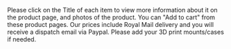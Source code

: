 Please click on the Title of each item to view more information about it on the product page, and photos of the product. You can "Add to cart" from these product pages. Our prices include Royal Mail delivery and you will receive a dispatch email via Paypal. Please add your 3D print mounts/cases if needed.